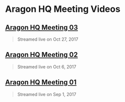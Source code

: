# Aragon HQ Meeting Videos

## [**Aragon HQ Meeting 03**](https://www.youtube.com/watch?v=iWW4DqiWgmo)
> Streamed live on Oct 27, 2017

## [**Aragon HQ Meeting 02**](https://www.youtube.com/watch?v=KJodmQ61a-c)
> Streamed live on Oct 6, 2017

## [**Aragon HQ Meeting 01**](https://www.youtube.com/watch?v=_cJt8P4B8O8)
> Streamed live on Sep 1, 2017
